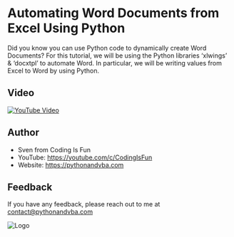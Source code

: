 
# Automating Word Documents from Excel Using Python

Did you know you can use Python code to dynamically create Word Documents? For this tutorial, we will be using the Python libraries ‘xlwings’ & ‘docxtpl’ to automate Word. In particular, we will be writing values from Excel to Word by using Python.


## Video

[![YouTube Video](https://img.youtube.com/vi/T3meVMaV8AA/0.jpg)](https://youtu.be/T3meVMaV8AA)


## Author

- Sven from Coding Is Fun
- YouTube: https://youtube.com/c/CodingIsFun
- Website: https://pythonandvba.com



## Feedback

If you have any feedback, please reach out to me at contact@pythonandvba.com


![Logo](https://content.screencast.com/users/jubbel3/folders/Snagit/media/c42ea34b-4057-4754-96b0-e8e05c866afb/08.18.2021-19.56.png)

